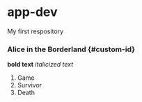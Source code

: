 # app-dev
My first respository

### Alice in the Borderland {#custom-id}
  
  **bold text**
  	*italicized text*
1. Game
2. Survivor
3. Death
